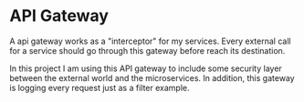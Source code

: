 # API Gateway

A api gateway works as a "interceptor" for my services. 
Every external call for a service should go through this gateway before reach its destination.

In this project I am using this API gateway to include some security layer between the external world and the microservices.
In addition, this gateway is logging every request just as a filter example.
